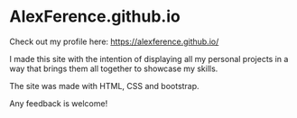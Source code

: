 # AlexFerence.github.io
Check out my profile here: https://alexference.github.io/

I made this site with the intention of displaying all my personal projects in a way that brings them all together to showcase my skills.

The site was made with HTML, CSS and bootstrap.

Any feedback is welcome!
